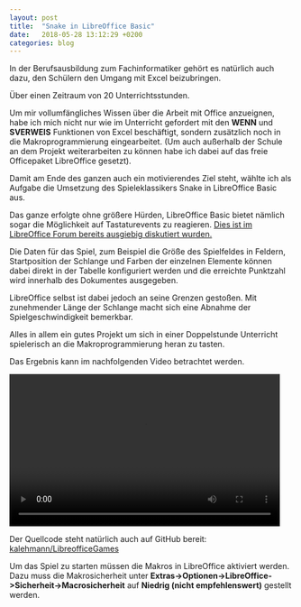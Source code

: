 ```yaml
---
layout: post
title:  "Snake in LibreOffice Basic"
date:   2018-05-28 13:12:29 +0200
categories: blog
---
```


In der Berufsausbildung zum Fachinformatiker gehört es natürlich auch dazu,
den Schülern den Umgang mit Excel beizubringen.

Über einen Zeitraum von 20 Unterrichtsstunden.

Um mir vollumfängliches Wissen über die Arbeit mit Office anzueignen, habe ich
mich nicht nur wie im Unterricht gefordert mit den **WENN** und **SVERWEIS**
Funktionen von Excel beschäftigt, sondern zusätzlich noch in die
Makroprogrammierung eingearbeitet.
(Um auch außerhalb der Schule an dem Projekt weiterarbeiten zu können habe ich
dabei auf das freie Officepaket LibreOffice gesetzt).

Damit am Ende des ganzen auch ein motivierendes Ziel steht, wählte ich als
Aufgabe die Umsetzung des Spieleklassikers Snake in LibreOffice Basic aus.

Das ganze erfolgte ohne größere Hürden, LibreOffice Basic bietet nämlich sogar
die Möglichkeit auf Tastaturevents zu reagieren.
[Dies ist im LibreOffice Forum bereits ausgiebig diskutiert wurden.](https://ask.libreoffice.org/en/question/77006/how-can-i-write-a-macro-to-assign-a-shortcut-to-another-macro/)

Die Daten für das Spiel, zum Beispiel die Größe des Spielfeldes in Feldern,
Startposition der Schlange und Farben der einzelnen Elemente können dabei
direkt in der Tabelle konfiguriert werden und die erreichte Punktzahl wird
innerhalb des Dokumentes ausgegeben.

LibreOffice selbst ist dabei jedoch an seine Grenzen gestoßen. Mit zunehmender
Länge der Schlange macht sich eine Abnahme der Spielgeschwindigkeit bemerkbar.

Alles in allem ein gutes Projekt um sich in einer Doppelstunde Unterricht
spielerisch an die Makroprogrammierung heran zu tasten.

Das Ergebnis kann im nachfolgenden Video betrachtet werden.

<video width="480" height="270" controls>
  <source src="https://raw.githubusercontent.com/kalehmann/LibreofficeGames/master/media/snake.mp4" type="video/mp4">
  Ihr Browser scheint den video-Tag leider nicht zu unterstützen.
</video>

Der Quellcode steht natürlich auch auf GitHub bereit:
[kalehmann/LibreofficeGames](https://github.com/kalehmann/LibreofficeGames)

Um das Spiel zu starten müssen die Makros in LibreOffice aktiviert werden. Dazu
muss die Makrosicherheit unter **Extras->Optionen->LibreOffice->Sicherheit->Macrosicherheit**
auf **Niedrig (nicht empfehlenswert)** gestellt werden.
